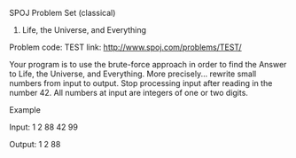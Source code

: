 SPOJ Problem Set (classical)

1. Life, the Universe, and Everything

Problem code: TEST
link: http://www.spoj.com/problems/TEST/



 
Your program is to use the brute-force approach in order to find the Answer to Life, the Universe, and Everything. More precisely... rewrite small numbers from input to output. Stop processing input after reading in the number 42. All numbers at input are integers of one or two digits.


Example

Input:
1
2
88
42
99

Output:
1
2
88
